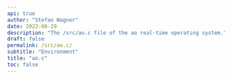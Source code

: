 ```yaml
---
api: true
author: "Stefan Wagner"
date: 2022-08-29
description: "The /src/ao.c file of the ao real-time operating system."
draft: false
permalink: /src/ao.c/ 
subtitle: "Environment"
title: "ao.c"
toc: false
---
```

